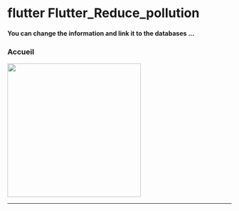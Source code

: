 <h1> flutter Flutter_Reduce_pollution </h1>



<h4> You can change the information and link it to the databases ...</h4>



<h3>Accueil</h3>





<img src="https://github.com/abenkoula71/Flutter-caffee-d/blob/main/Screenshot_1643032183.png" width="300" /> <hr>
